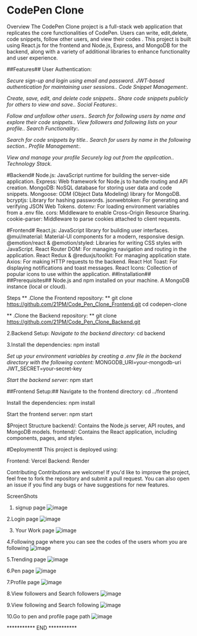# CodePen Clone #
Overview
The CodePen Clone project is a full-stack web application that replicates the core functionalities of CodePen. Users can write, edit,delete, code snippets, follow other users, and view their codes . This project is built using React.js for the frontend and Node.js, Express, and MongoDB for the backend, along with a variety of additional libraries to enhance functionality and user experience.

##Features##
User Authentication:

*Secure sign-up and login using email and password.*
*JWT-based authentication for maintaining user sessions..*
*Code Snippet Management:.*

*Create, save, edit, and delete code snippets..*
*Share code snippets publicly for others to view and save..*
*Social Features:.*

*Follow and unfollow other users..*
*Search for following users by name and explore their code snippets..*
*View followers and following lists on your profile..*
*Search Functionality:.*

*Search for code snippets by title..*
*Search for users by name in the following section..*
*Profile Management:.*

*View and manage your profile*
*Securely log out from the application..*
*Technology Stack.*

#Backend#
Node.js: JavaScript runtime for building the server-side application.
Express: Web framework for Node.js to handle routing and API creation.
MongoDB: NoSQL database for storing user data and code snippets.
Mongoose: ODM (Object Data Modeling) library for MongoDB.
bcryptjs: Library for hashing passwords.
jsonwebtoken: For generating and verifying JSON Web Tokens.
dotenv: For loading environment variables from a .env file.
cors: Middleware to enable Cross-Origin Resource Sharing.
cookie-parser: Middleware to parse cookies attached to client requests.


#Frontend#
React.js: JavaScript library for building user interfaces.
@mui/material: Material-UI components for a modern, responsive design.
@emotion/react & @emotion/styled: Libraries for writing CSS styles with JavaScript.
React Router DOM: For managing navigation and routing in the application.
React Redux & @reduxjs/toolkit: For managing application state.
Axios: For making HTTP requests to the backend.
React Hot Toast: For displaying notifications and toast messages.
React Icons: Collection of popular icons to use within the application.
##Installation##
##Prerequisites##
Node.js and npm installed on your machine.
A MongoDB instance (local or cloud).

Steps
** .Clone the Frontend repository: **
git clone https://github.com/21PM/Code_Pen_Clone_Frontend.git
cd codepen-clone

** .Clone the Backend repository: **
git clone https://github.com/21PM/Code_Pen_Clone_Backend.git

2.Backend Setup:
*Navigate to the backend directory:*
cd backend

3.Install the dependencies:
npm install


*Set up your environment variables by creating a .env file in the backend directory with the following content:*
MONGODB_URI=your-mongodb-uri
JWT_SECRET=your-secret-key

*Start the backend server:*
npm start


##Frontend Setup:##
Navigate to the frontend directory:
cd ../frontend

Install the dependencies:
npm install

Start the frontend server:
npm start


$Project Structure
backend/: Contains the Node.js server, API routes, and MongoDB models.
frontend/: Contains the React application, including components, pages, and styles.


#Deployment#
This project is deployed using:

Frontend: Vercel
Backend: Render

Contributing
Contributions are welcome! If you'd like to improve the project, feel free to fork the repository and submit a pull request. You can also open an issue if you find any bugs or have suggestions for new features.

ScreenShots

1. signup page
![image](https://github.com/user-attachments/assets/17c9adeb-faca-4955-a69a-14759c96fe47)

2.Login page
![image](https://github.com/user-attachments/assets/da7feb51-47f6-4b75-b160-46562a5d0046)

3. Your Work page
![image](https://github.com/user-attachments/assets/86e8bb9a-75f7-4035-b8e5-f63c5c42e3a4)

4.Following page where you can see the codes of the users whom you are following
![image](https://github.com/user-attachments/assets/6d5ecbe5-5728-4a4f-be48-7301ef6dab4a)

5.Trending page
![image](https://github.com/user-attachments/assets/0bb2d50f-4579-4336-ac5d-ab82b2346e35)

6.Pen page
![image](https://github.com/user-attachments/assets/d1eda469-33cd-4ccc-9c09-60185079b8d8)

7.Profile  page
![image](https://github.com/user-attachments/assets/658f1f01-0a47-4329-9dfb-ac76de07d6d5)

8.View followers and Search followers
![image](https://github.com/user-attachments/assets/bcf0e6c9-13f5-41e7-b7d5-9d7f60c3cf6f)

9.View following and Search following
![image](https://github.com/user-attachments/assets/63ce5c73-b77a-4192-97e5-089e4bb3d937)

10.Go to pen and profile page path
![image](https://github.com/user-attachments/assets/c09eb18b-47d8-41d7-9d0b-1ce5ec0c8180)


*********** END ***********
